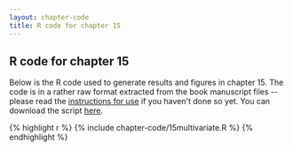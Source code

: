 ```yaml
---
layout: chapter-code
title: R code for chapter 15
---
```


## R code for chapter 15
Below is the R code used to generate results and figures in chapter 15.
The code is in a rather raw format extracted from the book manuscript files -- please read the [instructions for use](instructions.html) if you haven't done so yet.
You can download the script <a href="https://raw.githubusercontent.com/spatstat/book/gh-pages/_includes/chapter-code/15multivariate.R">here</a>.

{% highlight r %}
{% include chapter-code/15multivariate.R %}
{% endhighlight %}
